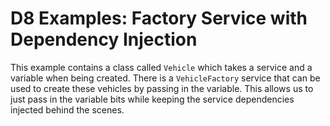 # D8 Examples: Factory Service with Dependency Injection

This example contains a class called `Vehicle` which takes a service and a variable when being created. There is a `VehicleFactory` service that can be used to create these vehicles by passing in the variable. This allows us to just pass in the variable bits while keeping the service dependencies injected behind the scenes.
